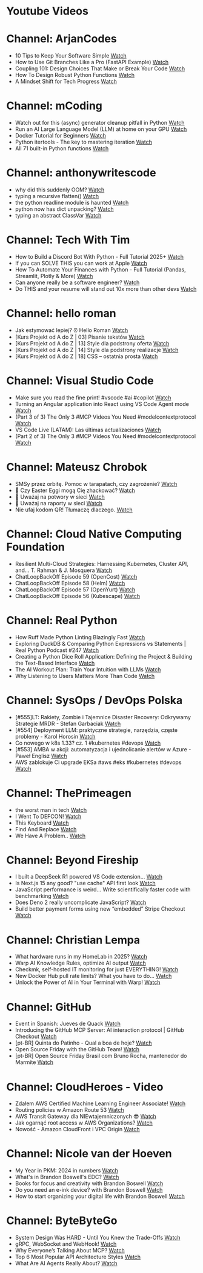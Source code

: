 
Youtube Videos
==============

# Channel: ArjanCodes
  
 - 10 Tips to Keep Your Software Simple  [Watch](https://youtu.be/0U-RwnWaFIM)  
 - How to Use Git Branches Like a Pro (FastAPI Example)  [Watch](https://youtu.be/viAZQjs5lHk)  
 - Coupling 101: Design Choices That Make or Break Your Code  [Watch](https://youtu.be/MM9VQp-k0JQ)  
 - How To Design Robust Python Functions  [Watch](https://youtu.be/g-Cytq7YDCc)  
 - A Mindset Shift for Tech Progress  [Watch](https://youtu.be/mwlL4ZbNh1Q)
# Channel: mCoding
  
 - Watch out for this (async) generator cleanup pitfall in Python  [Watch](https://youtu.be/N56Jrqc7SBk)  
 - Run an AI Large Language Model (LLM) at home on your GPU  [Watch](https://youtu.be/RejIVgfER-4)  
 - Docker Tutorial for Beginners  [Watch](https://youtu.be/b0HMimUb4f0)  
 - Python itertools - The key to mastering iteration  [Watch](https://youtu.be/1p7xa_BHYDs)  
 - All 71 built-in Python functions  [Watch](https://youtu.be/7Qu_KXc7xSI)
# Channel: anthonywritescode
  
 - why did this suddenly OOM?  [Watch](https://youtu.be/xEfDMjogJnw)  
 - typing a recursive flatten()  [Watch](https://youtu.be/pXcV_OJI7j4)  
 - the python readline module is haunted  [Watch](https://youtu.be/b0JQkTWjg6g)  
 - python now has dict unpacking?  [Watch](https://youtu.be/eqiM0xRmFJg)  
 - typing an abstract ClassVar  [Watch](https://youtu.be/4Ge1mgogwdw)
# Channel: Tech With Tim
  
 - How to Build a Discord Bot With Python - Full Tutorial 2025+  [Watch](https://youtu.be/YD_N6Ffoojw)  
 - If you can SOLVE THIS you can work at Apple  [Watch](https://youtu.be/Jl_aAAqbZqA)  
 - How To Automate Your Finances with Python - Full Tutorial (Pandas, Streamlit, Plotly & More)  [Watch](https://youtu.be/wqBlmAWqa6A)  
 - Can anyone really be a software engineer?  [Watch](https://youtu.be/zbqhpHAQUW8)  
 - Do THIS and your resume will stand out 10x more than other devs  [Watch](https://youtu.be/YXjJN1vVqw0)
# Channel: hello roman
  
 - Jak estymować lepiej? ⏰  Hello Roman  [Watch](https://youtu.be/trm4-53gp4g)  
 - [Kurs Projekt od A do Z | 03] Pisanie tekstów  [Watch](https://youtu.be/vTmJh0nX6Sk)  
 - [Kurs Projekt od A do Z | 13] Style dla podstrony oferta  [Watch](https://youtu.be/vVJeRbTPT4U)  
 - [Kurs Projekt od A do Z | 14] Style dla podstrony realizacje  [Watch](https://youtu.be/dL-0uYN72mM)  
 - [Kurs Projekt od A do Z | 18] CSS – ostatnia prosta  [Watch](https://youtu.be/f8tPJdD1_TE)
# Channel: Visual Studio Code
  
 - Make sure you read the fine print! #vscode #ai #copilot  [Watch](https://youtu.be/Zw21-4JpBKc)  
 - Turning an Angular application into React using VS Code Agent mode  [Watch](https://youtu.be/hyhZKRAQdLs)  
 - (Part 3 of 3) The Only 3 #MCP Videos You Need #modelcontextprotocol  [Watch](https://youtu.be/kcE14wp1qZQ)  
 - VS Code Live (LATAM): Las últimas actualizaciones  [Watch](https://youtu.be/Y5qNLGpIzyc)  
 - (Part 2 of 3) The Only 3 #MCP Videos You Need #modelcontextprotocol  [Watch](https://youtu.be/GZ6zWqv-tvI)
# Channel: Mateusz Chrobok
  
 - SMSy przez orbitę. Pomoc w tarapatach, czy zagrożenie?  [Watch](https://youtu.be/C0VAucNTJL0)  
 - 🥚 Czy Easter Eggi mogą Cię zhackować?  [Watch](https://youtu.be/Huhn-IbIbCE)  
 - 🐺 Uważaj na potwory w sieci  [Watch](https://youtu.be/52JN-xTGznQ)  
 - 🤖 Uważaj na raporty w sieci  [Watch](https://youtu.be/WyiA6QxQ4Tg)  
 - Nie ufaj kodom QR! Tłumaczę dlaczego.  [Watch](https://youtu.be/k_A9Ai7EdD0)
# Channel: Cloud Native Computing Foundation
  
 - Resilient Multi-Cloud Strategies: Harnessing Kubernetes, Cluster API, and... T. Rahman & J. Mosquera  [Watch](https://youtu.be/4DjydLH21nM)  
 - ChatLoopBackOff Episode 59 (​OpenCost)  [Watch](https://youtu.be/w_9pSJ8GlFs)  
 - ChatLoopBackOff Episode 58 (​Helm)  [Watch](https://youtu.be/qDbjfHU2pbU)  
 - ChatLoopBackOff Episode 57 (​OpenYurt)  [Watch](https://youtu.be/oCH4PQGuVkY)  
 - ChatLoopBackOff Episode 56 (​Kubescape)  [Watch](https://youtu.be/kN2F9ud2zTk)
# Channel: Real Python
  
 - How Ruff Made Python Linting Blazingly Fast  [Watch](https://youtu.be/pbCK50uXX1s)  
 - Exploring DuckDB & Comparing Python Expressions vs Statements | Real Python Podcast #247  [Watch](https://youtu.be/uyq3SXXR1Zw)  
 - Creating a Python Dice Roll Application: Defining the Project & Building the Text-Based Interface  [Watch](https://youtu.be/d4ocDG5ih_s)  
 - The AI Workout Plan: Train Your Intuition with LLMs  [Watch](https://youtu.be/oxITTXzlmw8)  
 - Why Listening to Users Matters More Than Code  [Watch](https://youtu.be/3EGy8AL8oeE)
# Channel: SysOps / DevOps Polska
  
 - [#555]LT: Rakiety, Zombie i Tajemnice Disaster Recovery: Odkrywamy Strategie MRDR - Stefan Garbaciak  [Watch](https://youtu.be/hhDHSPMJAKs)  
 - [#554] Deployment LLM: praktyczne strategie, narzędzia, częste problemy - Karol Horosin  [Watch](https://youtu.be/h0SVRcaNr9A)  
 - Co nowego w k8s 1.33? cz. 1 #kubernetes #devops  [Watch](https://youtu.be/c1Nk-Nc8w28)  
 - [#553] AMBA w akcji: automatyzacja i ujednolicanie alertów w Azure - Paweł Englisz  [Watch](https://youtu.be/7oBBGH6UYWU)  
 - AWS zablokuje Ci upgrade EKSa #aws #eks #kubernetes #devops  [Watch](https://youtu.be/_XpI6IbgPuQ)
# Channel: ThePrimeagen
  
 - the worst man in tech  [Watch](https://youtu.be/A_XGsAl-LqY)  
 - I Went To DEFCON!  [Watch](https://youtu.be/GwcFxTuMYmU)  
 - This Keyboard  [Watch](https://youtu.be/dhuX9t2j5Hc)  
 - Find And Replace  [Watch](https://youtu.be/v2a6Nv7RSd0)  
 - We Have A Problem..  [Watch](https://youtu.be/1-0r90bm6CE)
# Channel: Beyond Fireship
  
 - I built a DeepSeek R1 powered VS Code extension…  [Watch](https://youtu.be/clJCDHml2cA)  
 - Is Next.js 15 any good? "use cache" API first look  [Watch](https://youtu.be/xWkozeculPo)  
 - JavaScript performance is weird... Write scientifically faster code with benchmarking  [Watch](https://youtu.be/_pWA4rbzvIg)  
 - Does Deno 2 really uncomplicate JavaScript?  [Watch](https://youtu.be/8IHhvkaVqVE)  
 - Build better payment forms using new “embedded” Stripe Checkout  [Watch](https://youtu.be/7WFXl4-aCxs)
# Channel: Christian Lempa
  
 - What hardware runs in my HomeLab in 2025?  [Watch](https://youtu.be/4QlawuxRY00)  
 - Warp AI Knowledge Rules, optimize AI output  [Watch](https://youtu.be/GZtWIU0T888)  
 - Checkmk, self-hosted IT monitoring for just EVERYTHING!  [Watch](https://youtu.be/Rb1_7gbgS7k)  
 - New Docker Hub pull rate limits? What you have to do…  [Watch](https://youtu.be/JNkLbT_2JQg)  
 - Unlock the Power of AI in Your Terminal with Warp!  [Watch](https://youtu.be/hETUdeBQqkI)
# Channel: GitHub
  
 - Event in Spanish: Jueves de Quack  [Watch](https://youtu.be/r_6YR4KIoxU)  
 - Introducing the GitHub MCP Server: AI interaction protocol | GitHub Checkout  [Watch](https://youtu.be/d3QpQO6Paeg)  
 - [pt-BR] Quinta do Patinho - Qual a boa de hoje?  [Watch](https://youtu.be/F52kBgsL6CI)  
 - Open Source Friday with the GitHub Team!  [Watch](https://youtu.be/T4Sfl9_tumY)  
 - [pt-BR] Open Source Friday Brasil com Bruno Rocha, mantenedor do Marmite  [Watch](https://youtu.be/sL_n4A_LYS4)
# Channel: CloudHeroes - Video
  
 - Zdałem AWS Certified Machine Learning Engineer Associate!  [Watch](https://youtu.be/leMqxVRNpmQ)  
 - Routing policies w Amazon Route 53  [Watch](https://youtu.be/AJb-VYx7jvU)  
 - AWS Transit Gateway dla NIEwtajemniczonych 😎  [Watch](https://youtu.be/06n86Z0sr-k)  
 - Jak ogarnąć root access w AWS Organizations?  [Watch](https://youtu.be/q5Lyj7RYxBk)  
 - Nowość - Amazon CloudFront i VPC Origin  [Watch](https://youtu.be/QEpjk36AEIA)
# Channel: Nicole van der Hoeven
  
 - My Year in PKM: 2024 in numbers  [Watch](https://youtu.be/NxCZ8GaM-Vw)  
 - What's in Brandon Boswell's EDC?  [Watch](https://youtu.be/Noswl0jCA4k)  
 - Books for focus and creativity with Brandon Boswell  [Watch](https://youtu.be/Ugc4U8Rx7RM)  
 - Do you need an e-ink device? with Brandon Boswell  [Watch](https://youtu.be/uUKPV6mWMFM)  
 - How to start organizing your digital life with Brandon Boswell  [Watch](https://youtu.be/Ykhyw3T3ICU)
# Channel: ByteByteGo
  
 - System Design Was HARD - Until You Knew the Trade-Offs  [Watch](https://youtu.be/1nENigGr-a0)  
 - gRPC, WebSocket and WebHook!  [Watch](https://youtu.be/f7KgDNZU3-Y)  
 - Why Everyone’s Talking About MCP?  [Watch](https://youtu.be/_d0duu3dED4)  
 - Top 6 Most Popular API Architecture Styles  [Watch](https://youtu.be/PNRbanEKGtw)  
 - What Are AI Agents Really About?  [Watch](https://youtu.be/eHEHE2fpnWQ)